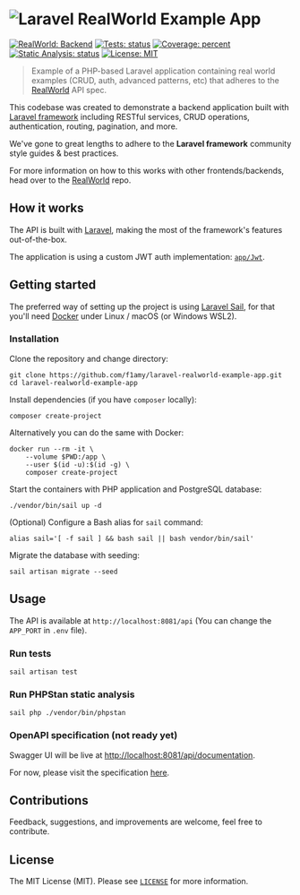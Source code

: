 # ![Laravel RealWorld Example App](.github/readme/logo.png)

[![RealWorld: Backend](https://img.shields.io/badge/RealWorld-Backend-blueviolet.svg)](https://github.com/gothinkster/realworld)
[![Tests: status](https://github.com/f1amy/laravel-realworld-example-app/actions/workflows/tests.yml/badge.svg)](https://github.com/f1amy/laravel-realworld-example-app/actions/workflows/tests.yml)
[![Coverage: percent](https://codecov.io/gh/f1amy/laravel-realworld-example-app/branch/main/graph/badge.svg)](https://codecov.io/gh/f1amy/laravel-realworld-example-app)
[![Static Analysis: status](https://github.com/f1amy/laravel-realworld-example-app/actions/workflows/static-analysis.yml/badge.svg)](https://github.com/f1amy/laravel-realworld-example-app/actions/workflows/static-analysis.yml)
[![License: MIT](https://img.shields.io/badge/License-MIT-yellowgreen.svg)](https://opensource.org/licenses/MIT)

> Example of a PHP-based Laravel application containing real world examples (CRUD, auth, advanced patterns, etc) that adheres to the [RealWorld](https://github.com/gothinkster/realworld) API spec.

This codebase was created to demonstrate a backend application built with [Laravel framework](https://laravel.com/) including RESTful services, CRUD operations, authentication, routing, pagination, and more.

We've gone to great lengths to adhere to the **Laravel framework** community style guides & best practices.

For more information on how to this works with other frontends/backends, head over to the [RealWorld](https://github.com/gothinkster/realworld) repo.

## How it works

The API is built with [Laravel](https://laravel.com/), making the most of the framework's features out-of-the-box.

The application is using a custom JWT auth implementation: [`app/Jwt`](./app/Jwt).

## Getting started

The preferred way of setting up the project is using [Laravel Sail](https://laravel.com/docs/sail),
for that you'll need [Docker](https://docs.docker.com/get-docker/) under Linux / macOS (or Windows WSL2).

### Installation

Clone the repository and change directory:

    git clone https://github.com/f1amy/laravel-realworld-example-app.git
    cd laravel-realworld-example-app

Install dependencies (if you have `composer` locally):

    composer create-project

Alternatively you can do the same with Docker:

    docker run --rm -it \
        --volume $PWD:/app \
        --user $(id -u):$(id -g) \
        composer create-project

Start the containers with PHP application and PostgreSQL database:

    ./vendor/bin/sail up -d

(Optional) Configure a Bash alias for `sail` command:

    alias sail='[ -f sail ] && bash sail || bash vendor/bin/sail'

Migrate the database with seeding:

    sail artisan migrate --seed

## Usage

The API is available at `http://localhost:8081/api` (You can change the `APP_PORT` in `.env` file).

### Run tests

    sail artisan test

### Run PHPStan static analysis

    sail php ./vendor/bin/phpstan

### OpenAPI specification (not ready yet)

Swagger UI will be live at [http://localhost:8081/api/documentation](http://localhost:8081/api/documentation).

For now, please visit the specification [here](https://github.com/gothinkster/realworld/tree/main/api).

## Contributions

Feedback, suggestions, and improvements are welcome, feel free to contribute.

## License

The MIT License (MIT). Please see [`LICENSE`](./LICENSE) for more information.
